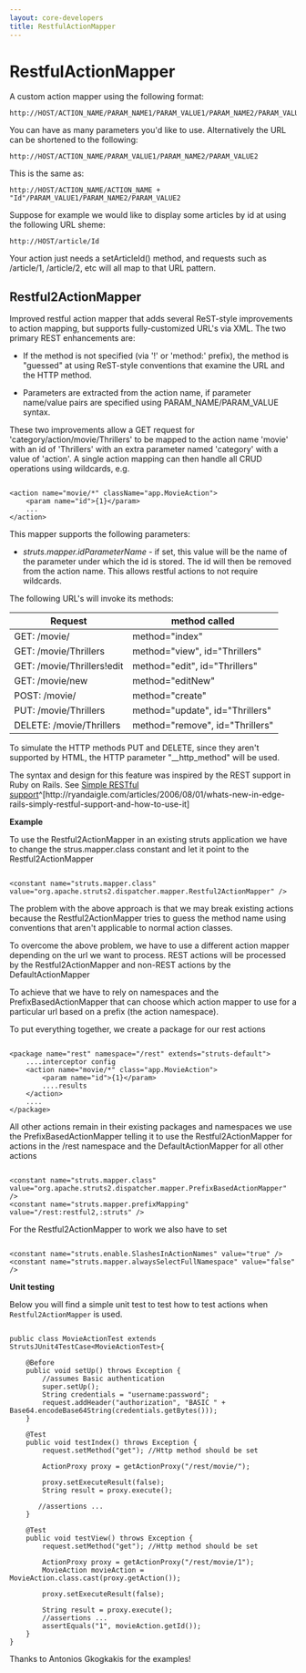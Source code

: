 ```yaml
---
layout: core-developers
title: RestfulActionMapper
---
```


# RestfulActionMapper


A custom action mapper using the following format:


~~~~~~~
http://HOST/ACTION_NAME/PARAM_NAME1/PARAM_VALUE1/PARAM_NAME2/PARAM_VALUE2
~~~~~~~

You can have as many parameters you'd like to use\. Alternatively the URL can be shortened to the following:


~~~~~~~
http://HOST/ACTION_NAME/PARAM_VALUE1/PARAM_NAME2/PARAM_VALUE2
~~~~~~~

This is the same as:


~~~~~~~
http://HOST/ACTION_NAME/ACTION_NAME + "Id"/PARAM_VALUE1/PARAM_NAME2/PARAM_VALUE2
~~~~~~~

Suppose for example we would like to display some articles by id at using the following URL sheme:


~~~~~~~
http://HOST/article/Id
~~~~~~~

Your action just needs a setArticleId() method, and requests such as /article/1, /article/2, etc will all map to that URL pattern\.

## Restful2ActionMapper

Improved restful action mapper that adds several ReST\-style improvements to action mapping, but supports fully\-customized URL's via XML\. The two primary REST enhancements are:

+ If the method is not specified (via '\!' or 'method:' prefix), the method is "guessed" at using ReST\-style conventions that examine the URL and the HTTP method\.

+ Parameters are extracted from the action name, if parameter name/value pairs are specified using PARAM\_NAME/PARAM\_VALUE syntax\.

These two improvements allow a GET request for 'category/action/movie/Thrillers' to be mapped to the action name 'movie' with an id of 'Thrillers' with an extra parameter named 'category' with a value of 'action'\.  A single action mapping can then handle all CRUD operations using wildcards, e\.g\.


~~~~~~~

<action name="movie/*" className="app.MovieAction">
    <param name="id">{1}</param>
    ...
</action>

~~~~~~~

This mapper supports the following parameters:

+ _struts\.mapper\.idParameterName_  \- if set, this value will be the name of the parameter under which the id is stored\.  The id will then be removed from the action name\.  This allows restful actions to not require wildcards\.

The following URL's will invoke its methods:

|Request                    |method called|
|---------------------------|-------------|
| GET: /movie/               |method="index" |
| GET: /movie/Thrillers      | method="view", id="Thrillers" |
| GET: /movie/Thrillers\!edit | method="edit", id="Thrillers" |
| GET: /movie/new            | method="editNew" |
| POST: /movie/              | method="create" |
| PUT: /movie/Thrillers      | method="update", id="Thrillers" |
| DELETE: /movie/Thrillers   | method="remove", id="Thrillers" |

To simulate the HTTP methods PUT and DELETE, since they aren't supported by HTML, the HTTP parameter "\_\_http\_method" will be used\.

The syntax and design for this feature was inspired by the REST support in Ruby on Rails\. See [Simple RESTful support](http://ryandaigle\.com/articles/2006/08/01/whats\-new\-in\-edge\-rails\-simply\-restful\-support\-and\-how\-to\-use\-it)^[http://ryandaigle\.com/articles/2006/08/01/whats\-new\-in\-edge\-rails\-simply\-restful\-support\-and\-how\-to\-use\-it]

__Example__

To use the Restful2ActionMapper in an existing struts application we have to change the strus\.mapper\.class constant and let it point to the Restful2ActionMapper


~~~~~~~

<constant name="struts.mapper.class" value="org.apache.struts2.dispatcher.mapper.Restful2ActionMapper" />

~~~~~~~

The problem with the above approach is that we may break existing actions because the Restful2ActionMapper tries to guess the method name using conventions that aren't applicable to normal action classes\.

To overcome the above problem, we have to use a different action mapper depending on the url we want to process\. REST actions will be processed by the Restful2ActionMapper and non\-REST actions by the DefaultActionMapper

To achieve that we have to rely on namespaces and the PrefixBasedActionMapper that can choose which action mapper to use for a particular url based on a prefix (the action namespace)\.

To put everything together, we create a package for our rest actions


~~~~~~~

<package name="rest" namespace="/rest" extends="struts-default">
    ....interceptor config
    <action name="movie/*" class="app.MovieAction">
        <param name="id">{1}</param>
        ....results
    </action>
    ....
</package>

~~~~~~~

All other actions remain in their existing packages and namespaces we use the PrefixBasedActionMapper telling it to use the Restful2ActionMapper for actions in the /rest namespace and the DefaultActionMapper for all other actions


~~~~~~~

<constant name="struts.mapper.class" value="org.apache.struts2.dispatcher.mapper.PrefixBasedActionMapper" />
<constant name="struts.mapper.prefixMapping" value="/rest:restful2,:struts" />

~~~~~~~

For the Restful2ActionMapper to work we also have to set


~~~~~~~

<constant name="struts.enable.SlashesInActionNames" value="true" />
<constant name="struts.mapper.alwaysSelectFullNamespace" value="false" />

~~~~~~~

__Unit testing__

Below you will find a simple unit test to test how to test actions when `Restful2ActionMapper` is used\.


~~~~~~~

public class MovieActionTest extends StrutsJUnit4TestCase<MovieActionTest>{
    
    @Before
    public void setUp() throws Exception {
        //assumes Basic authentication
        super.setUp();
        String credentials = "username:password";
        request.addHeader("authorization", "BASIC " + Base64.encodeBase64String(credentials.getBytes()));
    }
        
    @Test
    public void testIndex() throws Exception {
        request.setMethod("get"); //Http method should be set
        
        ActionProxy proxy = getActionProxy("/rest/movie/");                        
      
        proxy.setExecuteResult(false);
        String result = proxy.execute();
        
       //assertions ...        
    }
    
    @Test
    public void testView() throws Exception {
        request.setMethod("get"); //Http method should be set
              
        ActionProxy proxy = getActionProxy("/rest/movie/1");                        
        MovieAction movieAction = MovieAction.class.cast(proxy.getAction());
           
        proxy.setExecuteResult(false);
        
        String result = proxy.execute();
        //assertions ...
        assertEquals("1", movieAction.getId());         
    }
}

~~~~~~~

Thanks to Antonios Gkogkakis for the examples\!

